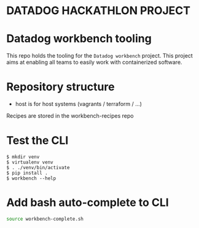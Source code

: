 # DATADOG HACKATHLON PROJECT

# Datadog workbench tooling

This repo holds the tooling for the `Datadog workbench` project. This project aims at enabling all teams to easily work with containerized software.

# Repository structure

- host is for host systems (vagrants / terraform / ...)


Recipes are stored in the workbench-recipes repo

# Test the CLI

```
$ mkdir venv
$ virtualenv venv
$ . ./venv/bin/activate
$ pip install .
$ workbench --help
```

# Add bash auto-complete to CLI
```bash
source workbench-complete.sh
```
